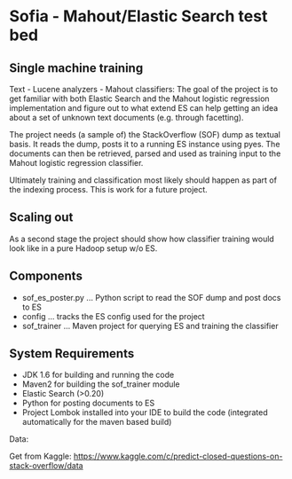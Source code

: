 Sofia - Mahout/Elastic Search test bed
======================================

Single machine training
-----------------------

Text - Lucene analyzers - Mahout classifiers: The goal of the project is to
get familiar with both Elastic Search and the Mahout logistic regression
implementation and figure out to what extend ES can help getting an idea
about a set of unknown text documents (e.g. through facetting).

The project needs (a sample of) the StackOverflow (SOF) dump as textual basis.
It reads the dump, posts it to a running ES instance using pyes. The documents
can then be retrieved, parsed and used as training input to the Mahout logistic
regression classifier.

Ultimately training and classification most likely should happen as part of the
indexing process. This is work for a future project.

Scaling out
-----------
As a second stage the project should show how classifier training would look
like in a pure Hadoop setup w/o ES.

Components
----------

* sof_es_poster.py ... Python script to read the SOF dump and post docs to ES
* config ... tracks the ES config used for the project
* sof_trainer ... Maven project for querying ES and training the classifier

System Requirements
-------------------

* JDK 1.6 for building and running the code
* Maven2 for building the sof_trainer module
* Elastic Search (>0.20)
* Python for posting documents to ES
* Project Lombok installed into your IDE to build the code (integrated
  automatically for the maven based build)

Data:

Get from Kaggle:
https://www.kaggle.com/c/predict-closed-questions-on-stack-overflow/data

